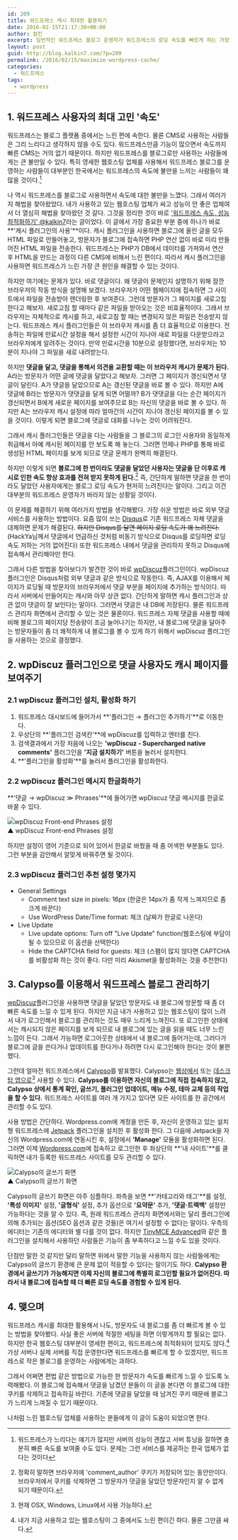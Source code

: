 ```yaml
---
id: 209
title: 워드프레스 캐시 최대한 활용하기
date: 2016-02-15T21:17:38+00:00
author: 칼킨
excerpt: 일반적인 워드프레스 블로그 운영자가 워드프레스의 로딩 속도를 빠르게 하는 가장 좋은 방법은 캐시 플러그인을 사용하는 것이다. 하지만 한 번이라도 댓글을 쓴 적이 있는 방문자는 캐시되지 않은 페이지를 보게 되서 느린 로딩 속도를 경험하게 된다. 이 글에서는 그것을 해결하기 위한 방법에 대해 설명해본다.
layout: post
guid: http://blog.kalkin7.com/?p=209
permalink: /2016/02/15/maximize-wordpress-cache/
categories:
  - 워드프레스
tags:
  - wordpress
---
```

## 1. 워드프레스 사용자의 최대 고민 '속도'

워드프레스는 블로그 플랫폼 중에서는 느린 편에 속한다. 물론 CMS로 사용하는 사람들은 그리 느리다고 생각하지 않을 수도 있다. 워드프레스만큼 기능이 많으면서 속도까지 빠른 CMS는 거의 없기 때문이다. 하지만 워드프레스를 블로그로만 사용하는 사람들에게는 큰 불만일 수 있다. 특히 영세한 웹호스팅 업체를 사용해서 워드프레스 블로그를 운영하는 사람들이 대부분인 한국에서는 워드프레스의 속도에 불만을 느끼는 사람들이 꽤 많을 것이다.[^1]

나 역시 워드프레스를 블로그로 사용하면서 속도에 대한 불만을 느꼈다. 그래서 여러가지 해법을 찾아왔었다. 내가 사용하고 있는 웹호스팅 업체가 싸고 성능이 안 좋은 업체여서 더 열심히 해법을 찾아왔던 것 갈다. 그것을 정리한 것이 바로 ['워드프레스 속도, 성능 최적화하기' @kalkin7](http://blog.kalkin7.com/2014/05/02/wordpress-performance-optimization/)라는 글이었다. 이 글에서 가장 중요한 부분 중에 하나가 바로 **'캐시 플러그인의 사용'**이다. 캐시 플러그인을 사용하면 블로그에 올린 글을 모두 HTML 파일로 만들어놓고, 방문자가 블로그에 접속하면 PHP 연산 없이 바로 미리 만들어진 HTML 파일을 전송한다. 워드프레스는 PHP가 DB에서 데이터를 가져와서 연산 후 HTML을 만드는 과정이 다른 CMS에 비해서 느린 편이다. 따라서 캐시 플러그인을 사용하면 워드프레스가 느린 가장 큰 원인을 해결할 수 있는 것이다.

하지만 여기에는 문제가 있다. 바로 댓글이다. 왜 댓글이 문제인지 설명하기 위해 잠깐 브라우저의 작동 방식을 설명해 보겠다. 브라우저가 어떤 웹페이지에 접속하면 그 사이트에서 파일을 전송받아 렌더링한 후 보여준다. 그런데 방문자가 그 페이지를 새로고침 한다고 해보자. 새로고침 할 때마다 같은 파일을 받아오는 것은 비효율적이다. 그래서 브라우저는 자체적으로 캐시를 하고, 새로고침 할 때는 변경되지 않은 파일은 전송받지 않는다. 워드프레스 캐시 플러그인들은 이 브라우저 캐시를 좀 더 효율적으로 이용한다. 전송하는 파일에 만료시간 설정을 해서 설정한 시간이 지나야 새로 파일을 다운받으라고 브라우저에게 알려주는 것이다. 만약 만료시간을 10분으로 설정했다면, 브라우저는 10분이 지나야 그 파일을 새로 내려받는다. 

하지만 **댓글을 달고, 댓글을 통해서 의견을 교환할 때는 이 브라우저 캐시가 문제가 된다.** A라는 방문자가 어떤 글에 댓글을 달았다고 해보자. 그러면 그 페이지가 갱신되면서 댓글이 달린다. A가 댓글을 달았으므로 A는 갱신된 댓글을 바로 볼 수 있다. 하지만 A에 댓글에 B라는 방문자가 댓댓글을 달게 되면 어떨까? B가 댓댓글을 다는 순간 페이지가 갱신되면서 B에게 새로운 페이지를 보여주므로 B는 자신의 댓글을 바로 볼 수 있다. 하지만 A는 브라우저 캐시 설정에 따라 얼마간의 시간이 지나야 갱신된 페이지를 볼 수 있을 것이다. 이렇게 되면 블로그에 댓글로 대화를 나누는 것이 어려워진다.

그래서 캐시 플러그인들은 댓글을 다는 사람들을 그 블로그의 로그인 사용자와 동일하게 취급해서 아예 캐시된 페이지를 안 보도록 해 놓는다. 그러면 언제나 PHP를 통해 바로 생성된 HTML 페이지를 보게 되므로 댓글 문제가 완벽히 해결된다.

하지만 이렇게 되면 **블로그에 한 번이라도 댓글을 달았던 사용자는 댓글을 단 이후로 캐시로 인한 속도 향상 효과를 전혀 받지 못하게 된다.**[^2] 즉, 간단하게 말하면 댓글을 한 번이라도 달았던 사용자에게는 블로그 로딩 속도가 현저히 느려진다는 말이다. 그리고 이건 대부분의 워드프레스 운영자가 바라지 않는 상황일 것이다.

이 문제를 해결하기 위해 여러가지 방법을 생각해봤다. 가장 쉬운 방법은 바로 외부 댓글 서비스를 사용하는 방법이다. 요즘 많이 쓰는 [Disqus](https://disqus.com/)로 기존 워드프레스 자체 댓글을 대체하면 문제가 해결된다. <del>하지만 Disqus를 달면 페이지 로딩 속도가 꽤 느려진다.</del> (HackYa님께서 댓글에서 언급하신 것처럼 비동기 방식으로 Disqus를 로딩하면 로딩 속도 저하는 거의 없어진다) 또한 워드프레스 내에서 댓글을 관리하지 못하고 Disqus에 접속해서 관리해야만 한다. 

그래서 다른 방법을 찾아보다가 발견한 것이 바로 [wpDiscuz](https://ko.wordpress.org/plugins/wpdiscuz/)플러그인이다. wpDiscuz 플러그인은 Disqus처럼 외부 댓글과 같은 방식으로 작동한다. 즉, AJAX를 이용해서 페이지가 로딩될 때 방문자의 브라우저에서 댓글 부분을 페이지에 추가하는 방식이다. 따라서 서버에서 만들어지는 캐시와 아무 상관 없다. 간단하게 말하면 캐시 플러그인과 상관 없이 댓글이 잘 보인다는 말이다. 그러면서 댓글은 내 DB에 저장된다. 물론 워드프레스 관리자 화면에서 관리할 수 있는 것은 물론이다. 워드프레스 자체 댓글을 사용할 때에 비해 블로그의 페이지당 전송량이 조금 늘어나기는 하지만, 내 블로그에 댓글을 달아주는 방문자들이 좀 더 쾌적하게 내 블로그를 볼 수 있게 하기 위해서 wpDiscuz 플러그인을 사용하는 것으로 결정했다. 



## 2. wpDiscuz 플러그인으로 댓글 사용자도 캐시 페이지를 보여주기

### 2.1 wpDiscuz 플러그인 설치, 활성화 하기

1. 워드프레스 대시보드에 들어가서 **'플러그인 → 플러그인 추가하기'**로 이동한다.
2. 우상단의 **'플러그인 검색칸'**에 wpDiscuz를 입력하고 엔터를 친다.
3. 검색결과에서 가장 처음에 나오는 **'wpDiscuz - Supercharged native comments'** 플러그인을 **'지금 설치하기'** 버튼을 눌러서 설치한다.
4. **'플러그인을 활성화'**를 눌러서 플러그인을 활성화한다.


### 2.2 wpDiscuz 플러그인 메시지 한글화하기

**'댓글 → wpDiscuz ≫ Phrases'**에 들어가면 wpDiscuz 댓글 메시지를 한글로 바꿀 수 있다. 

![wpDiscuz Front-end Phrases 설정](https://lh3.googleusercontent.com/-owFpmj-oVsc/VsAWf6G6QRI/AAAAAAABvss/T_vixdDBuJg/s0/wpDiscuz%252520Phrases%252520Setting.png)    
▲ wpDiscuz Front-end Phrases 설정

하지만 설정이 영어 기준으로 되어 있어서 한글로 바꿨을 때 좀 어색한 부분들도 있다. 그런 부분을 감안해서 알맞게 바꿔주면 될 것이다.


### 2.3 wpDiscuz 플러그인 추천 설정 몇가지

- General Settings
    - Comment text size in pixels: 16px (한글은 14px가 좀 작게 느껴지므로 좀 크게 바꾼다)
	- Use WordPress Date/Time format: 체크 (날짜가 한글로 나온다)
- Live Update
    - Live update options:  Turn off "Live Update" function(웹호스팅에 부담이 될 수 있으므로 이 옵션을 선택한다)
	- Hide the CAPTCHA field for guests: 체크 (스팸이 많지 않다면 CAPTCHA를 비활성화 하는 것이 좋다. 다만 미리 Akismet을 활성화하는 것을 추천한다)



## 3. Calypso를 이용해서 워드프레스 블로그 관리하기

[wpDiscuz](https://ko.wordpress.org/plugins/wpdiscuz/)플러그인을 사용하면 댓글을 달았던 방문자도 내 블로그에 방문할 때 좀 더 빠른 속도를 느낄 수 있게 된다. 하지만 지금 내가 사용하고 있는 웹호스팅이 많이 느려서 내가 로그인해서 블로그를 관리하는 것도 매우 느리게 느껴진다. 또 로그인한 상태에서는 캐시되지 않은 페이지를 보게 되므로 내 블로그에 있는 글을 읽을 때도 너무 느린 느낌이 든다. 그래서 가능하면 로그아웃한 상태에서 내 블로그에 들어가는데, 그러다가 블로그에 글을 쓴다거나 업데이트를 한다거나 하려면 다시 로그인해야 한다는 것이 불편했다. 

그런데 얼마전 워드프레스에서 [Calypso](https://developer.wordpress.com/calypso/)를 발표했다. Calypso는 [웹상에서](https://wordpress.com/) 또는 [데스크탑 앱으로](https://desktop.wordpress.com/)[^3] 사용할 수 있다. **Calypso를 이용하면 자신의 블로그에 직접 접속하지 않고, Calypso 상에서 통계 확인, 글쓰기, 플러그인 업데이트, 메뉴 수정, 테마 교체 등의 작업을 할 수 있다.** 워드프레스 사이트를 여러 개 가지고 있다면 모든 사이트를 한 공간에서 관리할 수도 있다.

사용 방법은 간단하다. Wordpress.com에 계정을 만든 후, 자신이 운영하고 있는 설치형 워드프레스에 [Jetpack](http://jetpack.me/) 플러그인을 설치한 후 활성화 한다. 그 다음에 Jetpack을 자신의 Wordpress.com에 연동시킨 후, 설정에서 **'Manage'** 모듈을 활성화하면 된다. 그러면 이제 [Wordpress.com](https://wordpress.com/)에 접속하고 로그인한 후 좌상단의 **'내 사이트'**를 클릭하면 내가 등록한 워드프레스 사이트를 모두 관리할 수 있다.


![Calypso의 글쓰기 화면](https://lh3.googleusercontent.com/-4INqoAc8xKA/VsAkLckSoII/AAAAAAABvs8/zUl-YVzB6K0/s0/Wordpress-Calypso.png)   
▲ Calypso의 글쓰기 화면

Calypso의 글쓰기 화면은 아주 심플하다. 좌측을 보면 **'카테고리와 태그'**를 설정, **'특성 이미지'** 설정, **'글형식'** 설정, 추가 옵션으로 **'요약문'** 추가, **'댓글·트랙백'** 설정만 가능하다는 것을 알 수 있다. 즉, 원래 워드프레스 관리자 화면에서와는 달리 플러그인에 의해 추가되는 옵션(SEO 옵션과 같은 것들)은 여기서 설정할 수 없다는 말이다. 우측의 에디터는 기존의 에디터와 별 다를 것이 없다. 하지만 [TinyMCE Advanced](https://wordpress.org/plugins/tinymce-advanced/)와 같은 플러그인을 설치해서 사용하던 사람들은 기능이 좀 부족하다고 느낄 수도 있을 것이다.

단점만 말한 것 같지만 달리 말하면 위에서 말한 기능을 사용하지 않는 사람들에게는 Calypso의 글쓰기 환경에 큰 문제 없이 적응할 수 있다는 말이기도 하다. **Calypso 환경에서 글쓰기가 가능해지면 이제 자신의 블로그에 특별히 로그인할 필요가 없어진다. 따라서 내 블로그에 접속할 때 더 빠른 로딩 속도를 경험할 수 있게 된다.**



## 4. 맺으며

워드프레스 캐시를 최대한 활용해서 나도, 방문자도 내 블로그를 좀 더 빠르게 볼 수 있는 방법을 찾아봤다. 사실 좋은 서버에 적절한 세팅을 하면 이렇게까지 할 필요는 없다. 하지만 한국 웹호스팅 대부분이 영세한 편이고, 워드프레스에 최적화되어 있지도 않다.[^4] 가상 서버나 실제 서버를 직접 운영한다면 워드프레스를 빠르게 할 수 있겠지만, 워드프레스로 작은 블로그를 운영하는 사람에게는 과하다.

그래서 어쩌면 편법 같은 방법으로 가능한 한 방문자가 속도를 빠르게 느낄 수 있도록 노력해봤다. 이 블로그에 접속해서 댓글을 남겼던 분들이 이 글을 본다면 이 블로그에 대한 쿠키를 삭제하고 접속하길 바란다. 기존에 댓글을 달았을 때 남겨진 쿠키 때문에 블로그가 느리게 느껴질 수 있기 때문이다.

나처럼 느린 웹호스팅 업체를 사용하는 분들에게 이 글이 도움이 되었으면 한다.




[^1]: 워드프레스가 느리다는 얘기가 많지만 서버의 성능이 괜찮고 서버 튜닝을 잘하면 충분히 빠른 속도를 보여줄 수도 있다. 문제는 그런 서비스를 제공하는 한국 업체가 없다는 것이다
[^2]: 정확히 말하면 브라우저에 'comment_author' 쿠키가 저장되어 있는 동안만이다. 브라우저에서 쿠키를 삭제하면 그 방문자가 댓글을 달았던 방문자인지 알 수 없게 되기 때문이다.
[^3]: 현재 OSX, Windows, Linux에서 사용 가능하다.
[^4]: 내가 지금 사용하고 있는 웹호스팅이 그 중에서도 느린 편이긴 하다. 물론 그만큼 싸다.